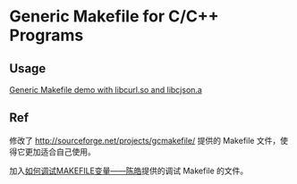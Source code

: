 # Generic Makefile for C/C++ Programs

## Usage
[Generic Makefile demo with libcurl.so and libcjson.a](https://github.com/flyskywhy/makefile-demo)

## Ref
修改了 <http://sourceforge.net/projects/gcmakefile/> 提供的 Makefile 文件，使得它更加适合自己使用。

加入[如何调试MAKEFILE变量——陈皓](http://coolshell.cn/articles/3790.html)提供的调试 Makefile 的文件。
